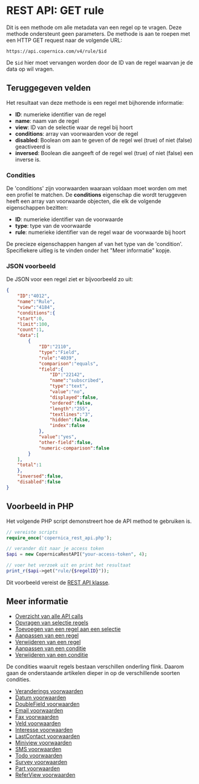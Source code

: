 # REST API: GET rule

Dit is een methode om alle metadata van een regel op te vragen. 
Deze methode ondersteunt geen parameters. De methode is aan te roepen 
met een HTTP GET request naar de volgende URL:

`https://api.copernica.com/v4/rule/$id`

De `$id` hier moet vervangen worden door de ID van de regel waarvan je 
de data op wil vragen.

## Teruggegeven velden

Het resultaat van deze methode is een regel met bijhorende informatie:

* **ID**: numerieke identifier van de regel
* **name**: naam van de regel
* **view**: ID van de selectie waar de regel bij hoort
* **conditions**: array van voorwaarden voor de regel
* **disabled**: Boolean om aan te geven of de regel wel (true) of niet (false) geactiveerd is
* **inversed**: Boolean die aangeeft of de regel wel (true) of niet (false) een inverse is. 

### Condities

De 'conditions' zijn voorwaarden waaraan voldaan moet worden 
om met een profiel te matchen. De **conditions** eigenschap die wordt 
teruggeven heeft een array van voorwaarde objecten, die elk de volgende eigenschappen bezitten:

* **ID**: numerieke identifier van de voorwaarde
* **type**: type van de voorwaarde
* **rule**: numerieke identifier van de regel waar de voorwaarde bij hoort

De precieze eigenschappen hangen af van het type van de 'condition'. Specifiekere 
uitleg is te vinden onder het "Meer informatie" kopje. 

### JSON voorbeeld

De JSON voor een regel ziet er bijvoorbeeld zo uit:

```json
{  
    "ID":"4012",
    "name":"Rule",
    "view":"4184",
    "conditions":{  
    "start":0,
    "limit":100,
    "count":1,
    "data":[  
        {  
            "ID":"2110",
            "type":"Field",
            "rule":"4039",
            "comparison":"equals",
            "field":{  
                "ID":"22142",
                "name":"subscribed",
                "type":"text",
                "value":"no",
                "displayed":false,
                "ordered":false,
                "length":"255",
                "textlines":"3",
                "hidden":false,
                "index":false
            },
            "value":"yes",
            "other-field":false,
            "numeric-comparison":false
        }
    ],
    "total":1
    },
    "inversed":false,
    "disabled":false
}
```

## Voorbeeld in PHP

Het volgende PHP script demonstreert hoe de API method te gebruiken is.

```php
// vereiste scripts
require_once('copernica_rest_api.php');

// verander dit naar je access token
$api = new CopernicaRestAPI("your-access-token", 4);

// voer het verzoek uit en print het resultaat
print_r($api->get("rule/{$regelID}"));
```

Dit voorbeeld vereist de [REST API klasse](rest-php).

## Meer informatie

* [Overzicht van alle API calls](./rest-api.md)
* [Opvragen van selectie regels](./rest-get-view-rules.md)
* [Toevoegen van een regel aan een selectie](./rest-post-view-rules.md)
* [Aanpassen van een regel](./rest-put-rule.md)
* [Verwijderen van een regel](./rest-delete-rule.md)
* [Aanpassen van een conditie](./rest-put-condition.md)
* [Verwijderen van een conditie](./rest-delete-condition.md)

De condities waaruit regels bestaan verschillen onderling flink. Daarom 
gaan de onderstaande artikelen dieper in op de verschillende soorten condities.

* [Veranderings voorwaarden](./rest-condition-type-change.md)
* [Datum voorwaarden](./rest-condition-type-date.md)
* [DoubleField voorwaarden](./rest-condition-type-doublefield.md)
* [Email voorwaarden](./rest-condition-type-email.md)
* [Fax voorwaarden](./rest-condition-type-fax.md)
* [Veld voorwaarden](./rest-condition-type-field.md)
* [Interesse voorwaarden](./rest-condition-type-interest.md)
* [LastContact voorwaarden](./rest-condition-type-lastcontact.md)
* [Miniview voorwaarden](./rest-condition-type-miniview.md)
* [SMS voorwaarden](./rest-condition-type-sms.md)
* [Todo voorwaarden](./rest-condition-type-todo.md)
* [Survey voorwaarden](./rest-condition-type-survey.md)
* [Part voorwaarden](./rest-condition-type-part.md)
* [ReferView voorwaarden](./rest-condition-type-referview.md)
